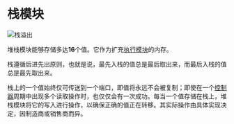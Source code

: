 # 栈模块

![栈溢出](item:tis3d:stack_module)

堆栈模块能够存储多达**16**个值。它作为扩充[执行模块](module_execution.md)的内存。

栈遵循后进先出原则，也就是说，最先入栈的值总是最后取出来，而最后入栈的值总是最先取出来。

栈上的一个值始终仅可传送到一个端口，即值将永远不会被复制；即使在一个[控制器](../block/controller.md)周期中出现多个读取操作时，也仅仅会有一次成功。每当一个值存储在栈上，堆栈模块将它的写入进行操作，以确保正确的值正在转移。其实际操作由具体实现决定，因制造商或销售商而异。
